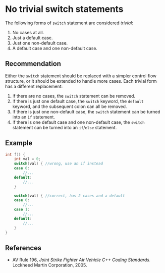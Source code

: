 # No trivial switch statements
The following forms of `switch` statement are considered *trivial*:

1. No cases at all.
1. Just a default case.
1. Just one non-default case.
1. A default case and one non-default case.

## Recommendation
Either the `switch` statement should be replaced with a simpler control flow structure, or it should be extended to handle more cases. Each trivial form has a different replacement:

1. If there are no cases, the `switch` statement can be removed.
1. If there is just one default case, the `switch` keyword, the `default` keyword, and the subsequent colon can all be removed.
1. If there is just one non-default case, the `switch` statement can be turned into an `if` statement.
1. If there is one default case and one non-default case, the `switch` statement can be turned into an `if`/`else` statement.

## Example

```cpp
int f() {
	int val = 0;
	switch(val) { //wrong, use an if instead
	case 0:
		//...
	default:
		//...
	}

	switch(val) { //correct, has 2 cases and a default
	case 0:
		//...
	case 1:
		//...
	default:
		//...
	}
}

```

## References
* AV Rule 196, *Joint Strike Fighter Air Vehicle C++ Coding Standards*. Lockheed Martin Corporation, 2005.
